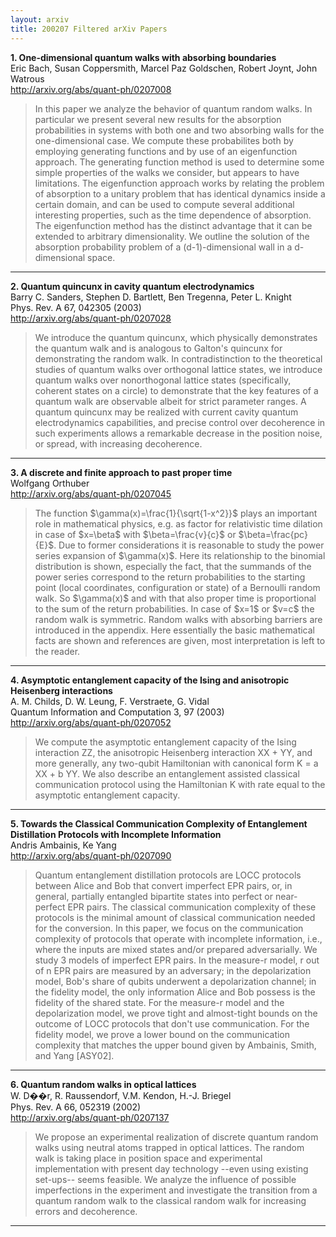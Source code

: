 ```yaml
---
layout: arxiv
title: 200207 Filtered arXiv Papers
---
```


**1.    One-dimensional quantum walks with absorbing boundaries**  
Eric Bach, Susan Coppersmith, Marcel Paz Goldschen, Robert Joynt, John Watrous  
http://arxiv.org/abs/quant-ph/0207008  
<blockquote>
<p>
In this paper we analyze the behavior of quantum random walks. In particular we present several new results for the absorption probabilities in systems with both one and two absorbing walls for the one-dimensional case. We compute these probabilites both by employing generating functions and by use of an eigenfunction approach. The generating function method is used to determine some simple properties of the walks we consider, but appears to have limitations. The eigenfunction approach works by relating the problem of absorption to a unitary problem that has identical dynamics inside a certain domain, and can be used to compute several additional interesting properties, such as the time dependence of absorption. The eigenfunction method has the distinct advantage that it can be extended to arbitrary dimensionality. We outline the solution of the absorption probability problem of a (d-1)-dimensional wall in a d-dimensional space.
</p>
</blockquote>

------

**2.    Quantum quincunx in cavity quantum electrodynamics**  
Barry C. Sanders, Stephen D. Bartlett, Ben Tregenna, Peter L. Knight  
Phys. Rev. A 67, 042305 (2003)  
http://arxiv.org/abs/quant-ph/0207028  
<blockquote>
<p>
We introduce the quantum quincunx, which physically demonstrates the quantum walk and is analogous to Galton's quincunx for demonstrating the random walk. In contradistinction to the theoretical studies of quantum walks over orthogonal lattice states, we introduce quantum walks over nonorthogonal lattice states (specifically, coherent states on a circle) to demonstrate that the key features of a quantum walk are observable albeit for strict parameter ranges. A quantum quincunx may be realized with current cavity quantum electrodynamics capabilities, and precise control over decoherence in such experiments allows a remarkable decrease in the position noise, or spread, with increasing decoherence.
</p>
</blockquote>

------

**3.    A discrete and finite approach to past proper time**  
Wolfgang Orthuber  
http://arxiv.org/abs/quant-ph/0207045  
<blockquote>
<p>
The function $\gamma(x)=\frac{1}{\sqrt{1-x^2}}$ plays an important role in mathematical physics, e.g. as factor for relativistic time dilation in case of $x=\beta$ with $\beta=\frac{v}{c}$ or $\beta=\frac{pc}{E}$. Due to former considerations it is reasonable to study the power series expansion of $\gamma(x)$. Here its relationship to the binomial distribution is shown, especially the fact, that the summands of the power series correspond to the return probabilities to the starting point (local coordinates, configuration or state) of a Bernoulli random walk. So $\gamma(x)$ and with that also proper time is proportional to the sum of the return probabilities. In case of $x=1$ or $v=c$ the random walk is symmetric. Random walks with absorbing barriers are introduced in the appendix. Here essentially the basic mathematical facts are shown and references are given, most interpretation is left to the reader.
</p>
</blockquote>

------

**4.    Asymptotic entanglement capacity of the Ising and anisotropic Heisenberg interactions**  
A. M. Childs, D. W. Leung, F. Verstraete, G. Vidal  
Quantum Information and Computation 3, 97 (2003)  
http://arxiv.org/abs/quant-ph/0207052  
<blockquote>
<p>
We compute the asymptotic entanglement capacity of the Ising interaction ZZ, the anisotropic Heisenberg interaction XX + YY, and more generally, any two-qubit Hamiltonian with canonical form K = a XX + b YY. We also describe an entanglement assisted classical communication protocol using the Hamiltonian K with rate equal to the asymptotic entanglement capacity.
</p>
</blockquote>

------

**5.    Towards the Classical Communication Complexity of Entanglement Distillation Protocols with Incomplete Information**  
Andris Ambainis, Ke Yang  
http://arxiv.org/abs/quant-ph/0207090  
<blockquote>
<p>
Quantum entanglement distillation protocols are LOCC protocols between Alice and Bob that convert imperfect EPR pairs, or, in general, partially entangled bipartite states into perfect or near-perfect EPR pairs. The classical communication complexity of these protocols is the minimal amount of classical communication needed for the conversion. In this paper, we focus on the communication complexity of protocols that operate with incomplete information, i.e., where the inputs are mixed states and/or prepared adversarially. We study 3 models of imperfect EPR pairs. In the measure-r model, r out of n EPR pairs are measured by an adversary; in the depolarization model, Bob's share of qubits underwent a depolarization channel; in the fidelity model, the only information Alice and Bob possess is the fidelity of the shared state. For the measure-r model and the depolarization model, we prove tight and almost-tight bounds on the outcome of LOCC protocols that don't use communication. For the fidelity model, we prove a lower bound on the communication complexity that matches the upper bound given by Ambainis, Smith, and Yang [ASY02].
</p>
</blockquote>

------

**6.    Quantum random walks in optical lattices**  
W. D��r, R. Raussendorf, V.M. Kendon, H.-J. Briegel  
Phys. Rev. A 66, 052319 (2002)  
http://arxiv.org/abs/quant-ph/0207137  
<blockquote>
<p>
We propose an experimental realization of discrete quantum random walks using neutral atoms trapped in optical lattices. The random walk is taking place in position space and experimental implementation with present day technology --even using existing set-ups-- seems feasible. We analyze the influence of possible imperfections in the experiment and investigate the transition from a quantum random walk to the classical random walk for increasing errors and decoherence.
</p>
</blockquote>

------

